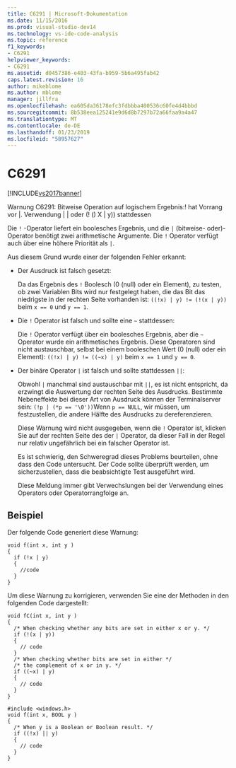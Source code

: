 ```yaml
---
title: C6291 | Microsoft-Dokumentation
ms.date: 11/15/2016
ms.prod: visual-studio-dev14
ms.technology: vs-ide-code-analysis
ms.topic: reference
f1_keywords:
- C6291
helpviewer_keywords:
- C6291
ms.assetid: d0457386-e403-43fa-b959-5b6a495fab42
caps.latest.revision: 16
author: mikeblome
ms.author: mblome
manager: jillfra
ms.openlocfilehash: ea605da36178efc3fdbbba400536c60fe4d4bbbd
ms.sourcegitcommit: 8b538eea125241e9d6d8b7297b72a66faa9a4a47
ms.translationtype: MT
ms.contentlocale: de-DE
ms.lasthandoff: 01/23/2019
ms.locfileid: "58957627"
---
```

# <a name="c6291"></a>C6291
[!INCLUDE[vs2017banner](../includes/vs2017banner.md)]

Warnung C6291: Bitweise Operation auf logischem Ergebnis:! hat Vorrang vor &#124;. Verwendung &#124; &#124; oder (! () X &#124; y)) stattdessen  
  
 Die `!` -Operator liefert ein boolesches Ergebnis, und die `|` (bitweise- oder)-Operator benötigt zwei arithmetische Argumente. Die `!` Operator verfügt auch über eine höhere Priorität als `|`.  
  
 Aus diesem Grund wurde einer der folgenden Fehler erkannt:  
  
- Der Ausdruck ist falsch gesetzt:  
  
   Da das Ergebnis des `!` Boolesch (0 (null) oder ein Element), zu testen, ob zwei Variablen Bits wird nur festgelegt haben, die das Bit das niedrigste in der rechten Seite vorhanden ist: `((!x) | y) != (!(x | y))` beim `x == 0` und `y == 1`.  
  
- Die `!` Operator ist falsch und sollte eine `~` stattdessen:  
  
   Die `!` Operator verfügt über ein boolesches Ergebnis, aber die `~` Operator wurde ein arithmetisches Ergebnis. Diese Operatoren sind nicht austauschbar, selbst bei einem booleschen Wert (0 (null) oder ein Element): `((!x) | y) != ((~x) | y)` beim `x == 1` und `y == 0`.  
  
- Der binäre Operator `|` ist falsch und sollte stattdessen `||`:  
  
   Obwohl `|` manchmal sind austauschbar mit `||`, es ist nicht entspricht, da erzwingt die Auswertung der rechten Seite des Ausdrucks. Bestimmte Nebeneffekte bei dieser Art von Ausdruck können der Terminalserver sein: `(!p | (*p == '\0'))`Wenn `p == NULL`, wir müssen, um festzustellen, die andere Hälfte des Ausdrucks zu dereferenzieren.  
  
  Diese Warnung wird nicht ausgegeben, wenn die `!` Operator ist, klicken Sie auf der rechten Seite des der `|` Operator, da dieser Fall in der Regel nur relativ ungefährlich bei ein falscher Operator ist.  
  
  Es ist schwierig, den Schweregrad dieses Problems beurteilen, ohne dass den Code untersucht. Der Code sollte überprüft werden, um sicherzustellen, dass die beabsichtigte Test ausgeführt wird.  
  
  Diese Meldung immer gibt Verwechslungen bei der Verwendung eines Operators oder Operatorrangfolge an.  
  
## <a name="example"></a>Beispiel  
 Der folgende Code generiert diese Warnung:  
  
```  
void f(int x, int y )  
{  
  if (!x | y)  
  {  
    //code   
  }  
}  
```  
  
 Um diese Warnung zu korrigieren, verwenden Sie eine der Methoden in den folgenden Code dargestellt:  
  
```  
void fC(int x, int y )  
{  
  /* When checking whether any bits are set in either x or y. */  
  if (!(x | y))  
  {  
    // code  
  }  
  /* When checking whether bits are set in either */  
  /* the complement of x or in y. */  
  if ((~x) | y)  
  {  
    // code  
  }  
}  
  
#include <windows.h>  
void f(int x, BOOL y )  
{  
  /* When y is a Boolean or Boolean result. */  
  if ((!x) || y)  
  {  
    // code  
  }  
}  
```
